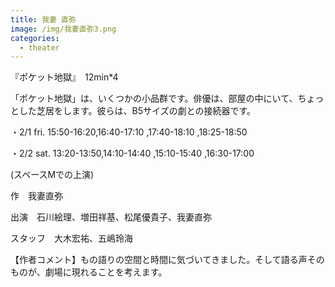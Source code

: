 ```yaml
---
title: 我妻 直弥
image: /img/我妻直弥3.png
categories:
  - theater
---
```

『ポケット地獄』　12min*4

「ポケット地獄」は、いくつかの小品群です。俳優は、部屋の中にいて、ちょっとした芝居をします。彼らは、B5サイズの劇との接続器です。

・2/1  fri. 15:50-16:20,16:40-17:10,17:40-18:10,18:25-18:50

・2/2 sat. 13:20-13:50,14:10-14:40,15:10-15:40,16:30-17:00

(スペースMでの上演)

作　我妻直弥

出演　石川絵理、増田祥基、松尾優貴子、我妻直弥

スタッフ　大木宏祐、五嶋玲海

【作者コメント】もの語りの空間と時間に気づいてきました。そして語る声そのものが、劇場に現れることを考えます。
